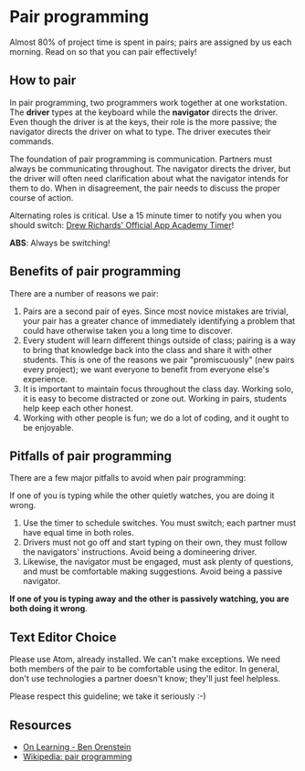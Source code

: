 # Pair programming

Almost 80% of project time is spent in pairs; pairs are assigned by
us each morning. Read on so that you can pair effectively!

## How to pair

In pair programming, two programmers work together at one workstation.
The **driver** types at the keyboard while the **navigator** directs
the driver. Even though the driver is at the keys, their role is the
more passive; the navigator directs the driver on what to type. The
driver executes their commands.

The foundation of pair programming is communication. Partners must
always be communicating throughout. The navigator directs the driver,
but the driver will often need clarification about what the navigator
intends for them to do. When in disagreement, the pair needs to
discuss the proper course of action.

Alternating roles is critical. Use a 15 minute timer to notify you
when you should switch:
[Drew Richards' Official App Academy Timer][timer]!

[timer]: http://drwrchrds.github.io/pairing_timer

**ABS**: Always be switching!

## Benefits of pair programming

There are a number of reasons we pair:

1. Pairs are a second pair of eyes. Since most novice mistakes are
   trivial, your pair has a greater chance of immediately identifying
   a problem that could have otherwise taken you a long time to
   discover.
2. Every student will learn different things outside of class; pairing
   is a way to bring that knowledge back into the class and share it
   with other students. This is one of the reasons we pair
   "promiscuously" (new pairs every project); we want everyone to
   benefit from everyone else's experience.
3. It is important to maintain focus throughout the class day. Working
   solo, it is easy to become distracted or zone out. Working in
   pairs, students help keep each other honest.
4. Working with other people is fun; we do a lot of coding, and it
   ought to be enjoyable.

## Pitfalls of pair programming

There are a few major pitfalls to avoid when pair programming:

If one of you is typing while the other quietly watches, you are doing
it wrong.

1. Use the timer to schedule switches. You must switch; each partner
   must have equal time in both roles.
2. Drivers must not go off and start typing on their own, they must
   follow the navigators' instructions. Avoid being a domineering
   driver.
3. Likewise, the navigator must be engaged, must ask plenty of
   questions, and must be comfortable making suggestions. Avoid being
   a passive navigator.

**If one of you is typing away and the other is passively watching,
you are both doing it wrong**.

## Text Editor Choice

Please use Atom, already installed. We can't make exceptions. We need
both members of the pair to be comfortable using the editor. In
general, don't use technologies a partner doesn't know; they'll just
feel helpless.

Please respect this guideline; we take it seriously :-)

## Resources

* [On Learning - Ben Orenstein][ben-o-pair-programming]
* [Wikipedia: pair programming][wiki-pair-programming]

[wiki-pair-programming]: http://en.wikipedia.org/wiki/Pair_programming
[ben-o-pair-programming]: https://www.youtube.com/watch?v=PYpxx2BFZPo
